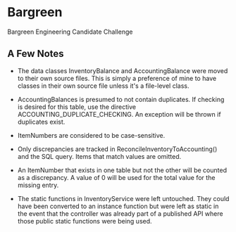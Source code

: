 # Bargreen
Bargreen Engineering Candidate Challenge

## A Few Notes

- The data classes InventoryBalance and AccountingBalance were moved to their own source files.  This is simply a preference of mine to have classes in their own source file unless it's a file-level class.

- AccountingBalances is presumed to not contain duplicates.  If checking is desired for this table, use the directive ACCOUNTING_DUPLICATE_CHECKING.  An exception will be thrown if duplicates exist.
- ItemNumbers are considered to be case-sensitive.
- Only discrepancies are tracked in ReconcileInventoryToAccounting() and the SQL query.  Items that match values are omitted.
- An ItemNumber that exists in one table but not the other will be counted as a discrepancy.  A value of 0 will be used for the total value for the missing entry.
- The static functions in InventoryService were left untouched.  They could have been converted to an instance function but were left as static in the event that the controller was already part of a published API where those public static functions were being used.
